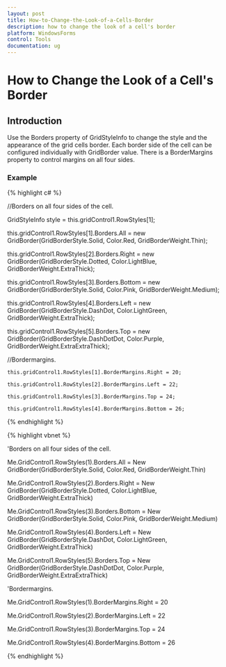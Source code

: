 ```yaml
---
layout: post
title: How-to-Change-the-Look-of-a-Cells-Border
description: how to change the look of a cell's border
platform: WindowsForms
control: Tools
documentation: ug
---
```


# How to Change the Look of a Cell's Border

## Introduction

Use the Borders property of GridStyleInfo to change the style and the appearance of the grid cells border. Each border side of the cell can be configured individually with GridBorder value. There is a BorderMargins property to control margins on all four sides. 

### Example

{% highlight c# %}



//Borders on all four sides of the cell.

GridStyleInfo style = this.gridControl1.RowStyles[1];

this.gridControl1.RowStyles[1].Borders.All = new GridBorder(GridBorderStyle.Solid, Color.Red, GridBorderWeight.Thin);

this.gridControl1.RowStyles[2].Borders.Right = new GridBorder(GridBorderStyle.Dotted, Color.LightBlue, GridBorderWeight.ExtraThick);

this.gridControl1.RowStyles[3].Borders.Bottom = new GridBorder(GridBorderStyle.Solid, Color.Pink, GridBorderWeight.Medium);

this.gridControl1.RowStyles[4].Borders.Left = new GridBorder(GridBorderStyle.DashDot, Color.LightGreen, GridBorderWeight.ExtraThick);

this.gridControl1.RowStyles[5].Borders.Top = new GridBorder(GridBorderStyle.DashDotDot, Color.Purple, GridBorderWeight.ExtraExtraThick);



//Bordermargins.

    this.gridControl1.RowStyles[1].BorderMargins.Right = 20;

    this.gridControl1.RowStyles[2].BorderMargins.Left = 22;

    this.gridControl1.RowStyles[3].BorderMargins.Top = 24;

    this.gridControl1.RowStyles[4].BorderMargins.Bottom = 26;

{% endhighlight  %}

{% highlight vbnet %}



'Borders on all four sides of the cell.

Me.GridControl1.RowStyles(1).Borders.All = New GridBorder(GridBorderStyle.Solid, Color.Red, GridBorderWeight.Thin)

Me.GridControl1.RowStyles(2).Borders.Right = New GridBorder(GridBorderStyle.Dotted, Color.LightBlue, GridBorderWeight.ExtraThick)

Me.GridControl1.RowStyles(3).Borders.Bottom = New GridBorder(GridBorderStyle.Solid, Color.Pink, GridBorderWeight.Medium)

Me.GridControl1.RowStyles(4).Borders.Left = New GridBorder(GridBorderStyle.DashDot, Color.LightGreen, GridBorderWeight.ExtraThick)

Me.GridControl1.RowStyles(5).Borders.Top = New GridBorder(GridBorderStyle.DashDotDot, Color.Purple, GridBorderWeight.ExtraExtraThick)



'Bordermargins.

Me.GridControl1.RowStyles(1).BorderMargins.Right = 20

Me.GridControl1.RowStyles(2).BorderMargins.Left = 22

Me.GridControl1.RowStyles(3).BorderMargins.Top = 24

Me.GridControl1.RowStyles(4).BorderMargins.Bottom = 26


{% endhighlight  %}
